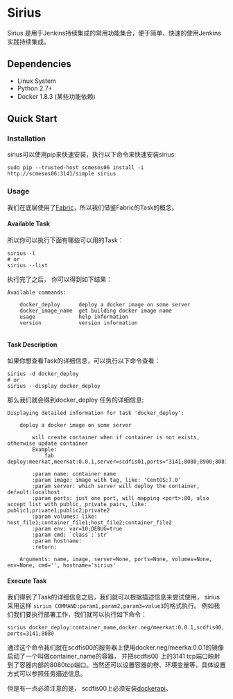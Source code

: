 # Sirius
Sirius 是用于Jenkins持续集成的常用功能集合，便于简单、快速的使用Jenkins实践持续集成。

## Dependencies
- Linux System
- Python 2.7+
- Docker 1.8.3 (某些功能依赖)

## Quick Start
### Installation
sirius可以使用pip来快速安装，执行以下命令来快速安装sirius:

```shell
sudo pip --trusted-host scmesos06 install -i http://scmesos06:3141/simple sirius

```

### Usage
我们在底层使用了[Fabric](http://docs.fabfile.org/en/1.11/index.html#)，所以我们借鉴Fabric的Task的概念。

#### Available Task
所以你可以执行下面有哪些可以用的Task：

```shell
sirius -l
# or
sirius --list 

```

执行完了之后， 你可以得到如下结果：

```shell
Available commands:

    docker_deploy      deploy a docker image on some server
    docker_image_name  get building docker image name
    usage              help information
    version            version information
        
```

#### Task Description

如果你想查看Task的详细信息，可以执行以下命令查看：
```shell
sirius -d docker_deploy
# or
sirius --display docker_deploy

```

那么我们就会得到docker_deploy 任务的详细信息:

```shell
Displaying detailed information for task 'docker_deploy':

    deploy a docker image on some server
    
        will create container when if container is not exists, otherwise update container
        Example:
            fab deploy:meerkat,meerkat:0.0.1,server=scdfis01,ports="3141;8080;8900;8081",env="DEBUG\=1;PATH\=2"
    
        :param name: container name
        :param image: image with tag, like: 'CentOS:7.0'
        :param server: which server will deploy the container, default:localhost
        :param ports: just one port, will mapping <port>:80, also accept list with public, private pairs, like: public1;private1;public2;private2
        :param volumes: like: host_file1;container_file1;host_file2;container_file2
        :param env: var=10;DEBUG=true
        :param cmd: `class`:`str`
        :param hostname:
        :return:
    
    Arguments: name, image, server=None, ports=None, volumes=None, env=None, cmd='', hostname='sirius'

```

#### Execute Task
我们得到了Task的详细信息之后，我们就可以根据描述信息来尝试使用， sirius采用这样 ``sirius COMMAND:param1,param2,param3=value3``的格式执行。
例如我们我们要执行部署工作，我们就可以执行如下命令：

```shell
sirius docker_deploy:container_name,docker.neg/meerkat:0.0.1,scdfis00, ports=3141;8080

```
通过这个命令我们就在scdfis00的服务器上使用docker.neg/meerka:0.0.1的镜像启动了一个叫做container_name的容器，
并把scdfis00 上的3141 tcp端口映射到了容器内部的8080tcp端口。当然还可以设置容器的卷、环境变量等，具体设置方式可以参照任务描述信息。

但是有一点必须注意的是， scdfis00上必须安装[dockerapi](http://trgit2/backend_framework/docker-manage-api)。
